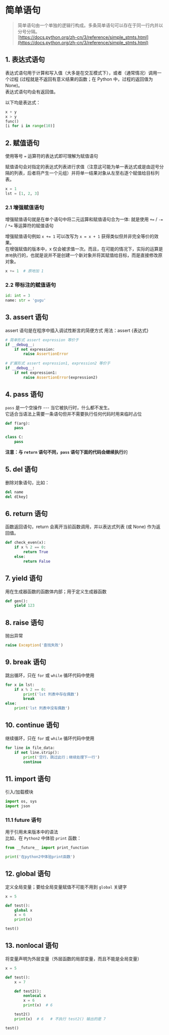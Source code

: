 # 简单语句

> 简单语句由一个单独的逻辑行构成。多条简单语句可以存在于同一行内并以分号分隔。  
> [https://docs.python.org/zh-cn/3/reference/simple_stmts.html](https://docs.python.org/zh-cn/3/reference/simple_stmts.html)


## 1. 表达式语句
表达式语句用于计算和写入值（大多是在交互模式下），或者（通常情况）调用一个过程 (过程就是不返回有意义结果的函数；在 Python 中，过程的返回值为 None)。  
表达式语句均会有返回值。

以下均是表达式：
```python
x + y
x > y
func()
[i for i in range(10)]
```

## 2. 赋值语句

使用等号 `=` 运算符的表达式即可理解为赋值语句

赋值语句会对指定的表达式列表进行求值（注意这可能为单一表达式或是由逗号分隔的列表，后者将产生一个元组）并将单一结果对象从左至右逐个赋值给目标列表。

```python
x = 1
lst = [1, 2, 3]
```

### 2.1 增强赋值语句

增强赋值语句就是在单个语句中将二元运算和赋值语句合为一体: 就是使用 `+=` / `-=` / `*=` 等运算符的赋值语句

增强赋值语句例如 `x += 1` 可以改写为 `x = x + 1` 获得类似但并非完全等价的效果。  
在增强赋值的版本中，x 仅会被求值一次。而且，在可能的情况下，实际的运算是`原地`执行的，也就是说并不是创建一个新对象并将其赋值给目标，而是直接修改原对象。

```python
x += 1  # 原地加 1
```

### 2.2 带标注的赋值语句

```python
id: int = 3
name: str = 'gugu'
```

## 3. assert 语句

assert 语句是在程序中插入调试性断言的简便方式
用法：assert {表达式}

```python
# 简单形式 assert expression 等价于
if __debug__:
    if not expression:
        raise AssertionError
    
# 扩展形式 assert expression1, expression2 等价于
if __debug__:
    if not expression1:
        raise AssertionError(expression2)
```

## 4. pass 语句
`pass` 是一个空操作 --- 当它被执行时，什么都不发生。  
它适合当语法上需要一条语句但并不需要执行任何代码时用来临时占位

```python
def f(arg):
    pass

class C:
    pass
```
**注意：**与 `return` 语句不同，`pass` 语句下面的代码会**继续执行**的

## 5. del 语句
删除对象语句，比如：
```python
del name
del d[key]
```

## 6. return 语句
函数返回语句，return 会离开当前函数调用，并以表达式列表 (或 None) 作为返回值。

```python
def check_even(x):
    if x % 2 == 0:
        return True
    else:
        return False
```

## 7. yield 语句
用在生成器函数的函数体内部；用于定义生成器函数

```python
def gen():
    yield 123
```

## 8. raise 语句
抛出异常

```python
raise Exception('查找失败')
```

## 9. break 语句
跳出循环，只在 `for` 或 `while` 循环代码中使用

```python
for x in lst:
    if x % 2 == 0:
        print('lst 列表中存在偶数')
        break
else:
    print('lst 列表中没有偶数')
```

## 10. continue 语句
继续循环，只在 `for` 或 `while` 循环代码中使用

```python
for line in file_data:
    if not line.strip():
        print('空行，跳过此行；继续处理下一行')
        continue
```

## 11. import 语句
引入/加载模块

```python
import os, sys
import json
```

### 11.1 future 语句
用于引用未来版本中的语法  
比如，在 `Python2` 中体验 `print` 函数：

```python
from __future__ import print_function

print('在python2中体验print函数')
```

## 12. global 语句
定义全局变量；要给全局变量赋值不可能不用到 `global` 关键字

```python
x = 5

def test():
    global x
    x = 6
    print(x)

test()
```

## 13. nonlocal 语句
将变量声明为外层变量（外层函数的局部变量，而且不能是全局变量）

```python
x = 5

def test():
    x = 7

    def test2():
        nonlocal x
        x = 6
        print(x)  # 6

    test2()
    print(x)  # 6   # 不执行 test2() 输出的是 7

test()
```
